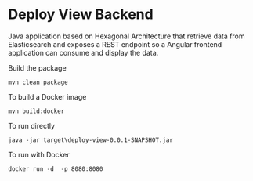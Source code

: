 # Deploy View Backend

Java application based on Hexagonal Architecture that retrieve data from Elasticsearch and exposes a REST endpoint so
a Angular frontend application can consume and display the data.


Build the package
```
mvn clean package
```

To build a Docker image
```
mvn build:docker
```

To run directly
```
java -jar target\deploy-view-0.0.1-SNAPSHOT.jar
```

To run with Docker
```
docker run -d  -p 8080:8080 
```

